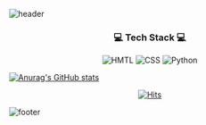 ![header](https://capsule-render.vercel.app/api?type=waving&color=gradient&height=300&section=header&text=Hiyee%20Github&fontSize=90)

<h3 align = center>💻 Tech Stack 💻</h3>

<div align = center>
  
![HMTL](https://img.shields.io/badge/HTML-E34F26?logo=HTML5&logoColor=white) ![CSS](https://img.shields.io/badge/CSS-1572B6?logo=CSS3&logoColor=white) ![Python](https://img.shields.io/badge/Python-3776AB?logo=Python&logoColor=white)

</div>


[![Anurag's GitHub stats](https://github-readme-stats.vercel.app/api?username=hiyee-gj)](https://github.com/anuraghazra/github-readme-stats)




<div align = center>
  
[![Hits](https://hits.seeyoufarm.com/api/count/incr/badge.svg?url=https%3A%2F%2Fgithub.com%2Fhiyee-gj&count_bg=%2379C83D&title_bg=%23555555&icon=&icon_color=%23E7E7E7&title=hits&edge_flat=false)](https://hits.seeyoufarm.com)

</div>


![footer](https://capsule-render.vercel.app/api?type=waving&color=gradient&height=150&section=footer)
